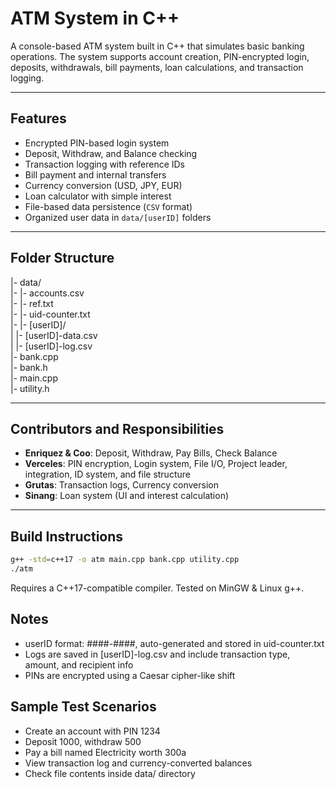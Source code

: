 
# ATM System in C++

A console-based ATM system built in C++ that simulates basic banking operations. The system supports account creation, PIN-encrypted login, deposits, withdrawals, bill payments, loan calculations, and transaction logging.

---

## Features

- Encrypted PIN-based login system
- Deposit, Withdraw, and Balance checking
- Transaction logging with reference IDs
- Bill payment and internal transfers
- Currency conversion (USD, JPY, EUR)
- Loan calculator with simple interest
- File-based data persistence (`CSV` format)
- Organized user data in `data/[userID]` folders

---

## Folder Structure

|- data/ <br>
|-   |- accounts.csv <br>
|-   |- ref.txt <br>
|-   |- uid-counter.txt <br>
|-   |- [userID]/ <br>
|         |- [userID]-data.csv <br>
|         |- [userID]-log.csv <br>
|- bank.cpp <br>
|- bank.h <br>
|- main.cpp <br>
|- utility.h <br>

---

## Contributors and Responsibilities

- **Enriquez & Coo**: Deposit, Withdraw, Pay Bills, Check Balance
- **Verceles**: PIN encryption, Login system, File I/O, Project leader, integration, ID system, and file structure
- **Grutas**: Transaction logs, Currency conversion
- **Sinang**: Loan system (UI and interest calculation)

---

## Build Instructions

```bash
g++ -std=c++17 -o atm main.cpp bank.cpp utility.cpp
./atm
```
Requires a C++17-compatible compiler. Tested on MinGW & Linux g++.

## Notes

- userID format: ####-####, auto-generated and stored in uid-counter.txt
- Logs are saved in [userID]-log.csv and include transaction type, amount, and recipient info
- PINs are encrypted using a Caesar cipher-like shift

## Sample Test Scenarios

- Create an account with PIN 1234
- Deposit 1000, withdraw 500
- Pay a bill named Electricity worth 300a
- View transaction log and currency-converted balances
- Check file contents inside data/ directory
